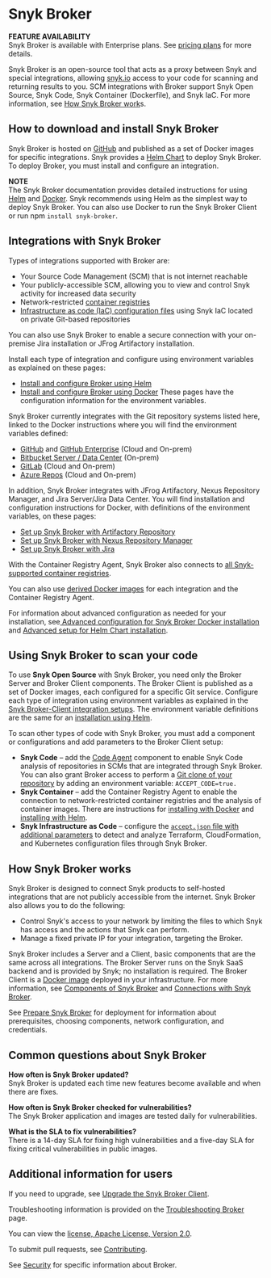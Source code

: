 # Snyk Broker

**FEATURE AVAILABILITY**\
Snyk Broker is available with Enterprise plans. See [pricing plans](https://snyk.io/plans/) for more details.

Snyk Broker is an open-source tool that acts as a proxy between Snyk and special integrations, allowing [snyk.io](http://snyk.io/) access to your code for scanning and returning results to you. SCM integrations with Broker support Snyk Open Source, Snyk Code, Snyk Container (Dockerfile), and Snyk IaC.  For more information, see [How Snyk Broker work](./#how-snyk-broker-works)s.

## How to download and install Snyk Broker

Snyk Broker is hosted on [GitHub](https://github.com/snyk/broker) and published as a set of Docker images for specific integrations. Snyk provides a [Helm Chart](https://github.com/snyk/snyk-broker-helm) to deploy Snyk Broker. To deploy Broker, you must install and configure an integration.

**NOTE**\
The Snyk Broker documentation provides detailed instructions for using [Helm](https://docs.snyk.io/snyk-admin/snyk-broker/install-and-configure-broker-using-helm) and [Docker](https://docs.snyk.io/snyk-admin/snyk-broker/install-and-configure-broker-using-docker). Snyk recommends using Helm as the simplest way to deploy Snyk Broker. You can also use Docker to run the Snyk Broker Client or run npm `install snyk-broker`.

## **Integrations with Snyk Broker**

Types of integrations supported with Broker are:

* Your Source Code Management (SCM) that is not internet reachable
* Your publicly-accessible SCM, allowing you to view and control Snyk activity for increased data security
* Network-restricted [container registries](https://docs.snyk.io/snyk-admin/snyk-broker/snyk-broker-container-registry-agent)
* [Infrastructure as code (IaC) configuration files](https://docs.snyk.io/snyk-admin/snyk-broker/snyk-broker-infrastructure-as-code-detection) using Snyk IaC located on private Git-based repositories

You can also use Snyk Broker to enable a secure connection with your on-premise Jira installation or JFrog Artifactory installation.

Install each type of integration and configure using environment variables as explained on these pages:

* [Install and configure Broker using Helm](https://docs.snyk.io/snyk-admin/snyk-broker/install-and-configure-broker-using-helm)
* [Install and configure Broker using Docker](https://docs.snyk.io/snyk-admin/snyk-broker/install-and-configure-broker-using-docker) These pages have the configuration information for the environment variables.

Snyk Broker currently integrates with the Git repository systems listed here, linked to the Docker instructions where you will find the environment variables defined:

* [GitHub](https://docs.snyk.io/integrations/git-repository-scm-integrations/github-integration) and [GitHub Enterprise](https://docs.snyk.io/integrations/git-repository-scm-integrations/github-enterprise-integration) (Cloud and On-prem)
* [Bitbucket Server / Data Center](https://docs.snyk.io/integrations/git-repository-scm-integrations/bitbucket-data-center-server-integration) (On-prem)
* [GitLab](https://docs.snyk.io/integrations/git-repository-scm-integrations/gitlab-integration) (Cloud and On-prem)
* [Azure Repos](https://docs.snyk.io/integrations/git-repository-scm-integrations/azure-repositories-integration) (Cloud and On-prem)

In addition, Snyk Broker integrates with JFrog Artifactory, Nexus Repository Manager, and  Jira Server/Jira Data Center. You will find installation and configuration instructions for Docker, with definitions of the environment variables, on these pages:

* [Set up Snyk Broker with Artifactory Repository](https://docs.snyk.io/snyk-admin/snyk-broker/install-and-configure-broker-using-docker/snyk-broker-set-up-examples/set-up-snyk-broker-with-artifactory-repository)
* [Set up Snyk Broker with Nexus Repository Manager](https://docs.snyk.io/snyk-admin/snyk-broker/install-and-configure-broker-using-docker/snyk-broker-set-up-examples/set-up-snyk-broker-with-nexus-repository-manager)
* [Set up Snyk Broker with Jira](https://docs.snyk.io/snyk-admin/snyk-broker/install-and-configure-broker-using-docker/snyk-broker-set-up-examples/setup-broker-with-jira)

With the Container Registry Agent, Snyk Broker also connects to [all Snyk-supported container registries](https://docs.snyk.io/snyk-admin/snyk-broker/snyk-broker-container-registry-agent).

You can also use [derived Docker images](https://docs.snyk.io/snyk-admin/snyk-broker/install-and-configure-broker-using-docker/snyk-broker-set-up-examples/derived-docker-images-for-broker-client-integrations-and-container-registry-agent) for each integration and the Container Registry Agent.

For information about advanced configuration as needed for your installation, see[ Advanced configuration for Snyk Broker Docker installation ](https://docs.snyk.io/snyk-admin/snyk-broker/install-and-configure-broker-using-docker/advanced-configuration-for-snyk-broker-docker-installation)and [Advanced setup for Helm Chart installation](https://docs.snyk.io/snyk-admin/snyk-broker/install-and-configure-broker-using-helm/advanced-setup-for-helm-chart-installation).

## **Using Snyk Broker to scan your code**

To use **Snyk Open Source** with Snyk Broker, you need only the Broker Server and  Broker Client components. The Broker Client is published as a set of Docker images, each configured for a specific Git service. Configure each type of integration using environment variables as explained in the [Snyk Broker-Client integration setups](https://docs.snyk.io/snyk-admin/snyk-broker/install-and-configure-broker-using-docker/snyk-broker-set-up-examples). The environment variable definitions are the same for an [installation using Helm](https://docs.snyk.io/snyk-admin/snyk-broker/install-and-configure-broker-using-helm/snyk-broker-client-integration-setups-with-helm).

To scan other types of code with Snyk Broker, you must add a component or configurations and add parameters to the Broker Client setup:

* **Snyk Code** – add the [Code Agent](https://docs.snyk.io/snyk-admin/snyk-broker/snyk-broker-code-agent) component to enable Snyk Code analysis of repositories in SCMs that are integrated through Snyk Broker. You can also grant Broker access to perform a [Git clone of your repository](https://docs.snyk.io/snyk-admin/snyk-broker/install-and-configure-broker-using-docker/advanced-configuration-for-snyk-broker-docker-installation/snyk-code-clone-capability-with-broker-for-docker) by adding an environment variable: `ACCEPT_CODE=true.`
* **Snyk Container** – add the Container Registry Agent to enable the connection to network-restricted container registries and the analysis of container images. There are instructions for [installing with Docker](https://docs.snyk.io/snyk-admin/snyk-broker/snyk-broker-container-registry-agent#configuring-and-running-the-broker-client-for-container-registry-agent) and [installing with Helm](https://docs.snyk.io/snyk-admin/snyk-broker/snyk-broker-container-registry-agent/install-broker-for-container-registry-agent-using-helm).
* **Snyk Infrastructure as Code** – configure the [`accept.json` file with additional parameters](https://docs.snyk.io/snyk-admin/snyk-broker/snyk-broker-infrastructure-as-code-detection) to detect and analyze Terraform, CloudFormation, and Kubernetes configuration files through Snyk Broker.

## How Snyk Broker works

Snyk Broker is designed to connect Snyk products to self-hosted integrations that are not publicly accessible from the internet. Snyk Broker also allows you to do the following:

* Control Snyk's access to your network by limiting the files to which Snyk has access and the actions that Snyk can perform.
* Manage a fixed private IP for your integration, targeting the Broker.

Snyk Broker includes a Server and a Client, basic components that are the same across all integrations. The Broker Server runs on the Snyk SaaS backend and is provided by Snyk; no installation is required. The Broker Client is a [Docker image](https://hub.docker.com/r/snyk/broker/) deployed in your infrastructure. For more information, see [Components of Snyk Broker](https://docs.snyk.io/snyk-admin/snyk-broker/components-of-snyk-broker) and [Connections with Snyk Broker](https://docs.snyk.io/snyk-admin/snyk-broker/connections-with-snyk-broker).

See [Prepare Snyk Broker](https://docs.snyk.io/snyk-admin/snyk-broker/prepare-snyk-broker-for-deployment) for deployment for information about prerequisites, choosing components, network configuration, and credentials.

## Common questions about Snyk Broker

**How often is Snyk Broker updated?**\
Snyk Broker is updated each time new features become available and when there are fixes.

**How often is Snyk Broker checked for vulnerabilities?**\
The Snyk Broker application and images are tested daily for vulnerabilities.

**What is the SLA to fix vulnerabilities?**\
There is a 14-day SLA for fixing high vulnerabilities and a five-day SLA for fixing critical vulnerabilities in public images.

## Additional information for users

If you need to upgrade, see [Upgrade the Snyk Broker Client](https://docs.snyk.io/snyk-admin/snyk-broker/upgrade-the-snyk-broker-client).

Troubleshooting information is provided on the [Troubleshooting Broker](https://docs.snyk.io/snyk-admin/snyk-broker/troubleshooting-broker) page.

You can view the [license, Apache License, Version 2.0](https://github.com/snyk/broker/blob/master/LICENSE).

To submit pull requests, see [Contributing](https://github.com/snyk/broker/blob/master/.github/CONTRIBUTING.md).

See [Security](https://github.com/snyk/broker/blob/master/SECURITY.md) for specific information about Broker.
